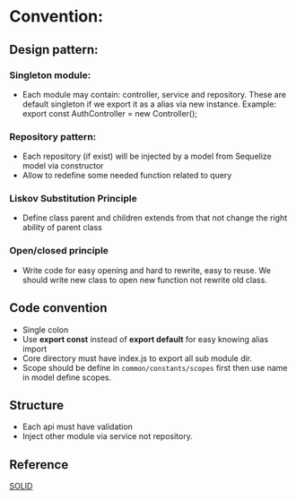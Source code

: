 # Convention:
## Design pattern:
### Singleton module:
- Each module may contain: controller, service and repository. These are default singleton if we export it as a alias via new instance. Example: export const AuthController = new Controller();
### Repository pattern:
- Each repository (if exist) will be injected by a model from Sequelize model via constructor
- Allow to redefine some needed function related to query
### Liskov Substitution Principle
- Define class parent and children extends from that not change the right ability of parent class
### Open/closed principle
- Write code for easy opening and hard to rewrite, easy to reuse. We should write new class to open new function not rewrite old class.
## Code convention
- Single colon
- Use <b>export const</b> instead of <b>export default</b> for easy knowing alias import
- Core directory must have index.js to export all sub module dir.
- Scope should be define in <code>common/constants/scopes</code> first then use name in model define scopes.
## Structure
- Each api must have validation
- Inject other module via service not repository.
## Reference
<a href="https://toidicodedao.com/2015/03/24/solid-la-gi-ap-dung-cac-nguyen-ly-solid-de-tro-thanh-lap-trinh-vien-code-cung/">SOLID</a>